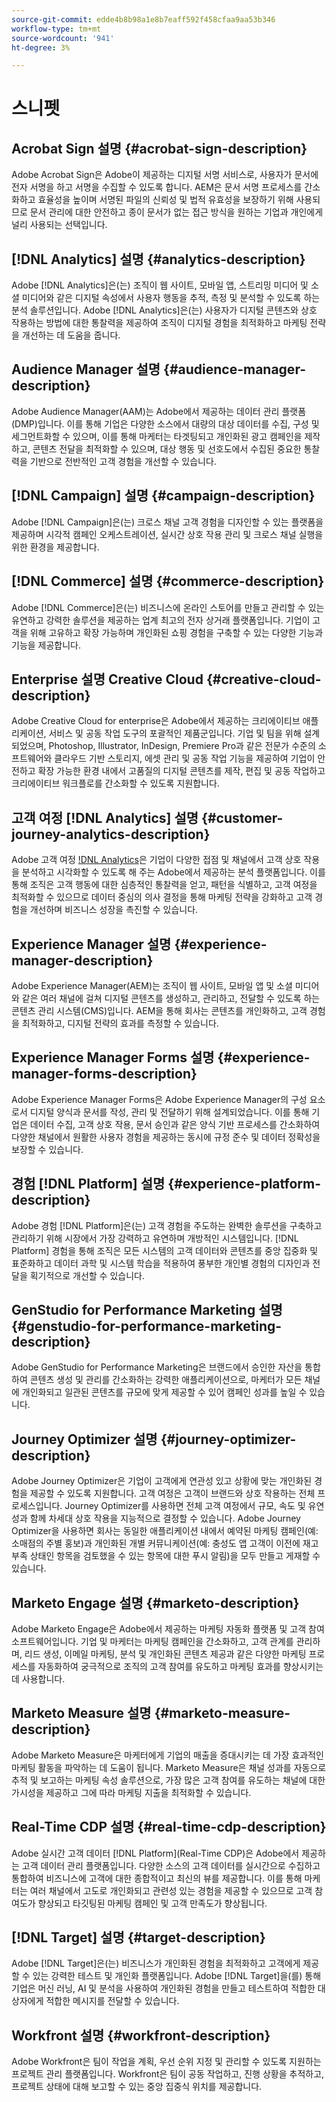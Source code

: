 ```yaml
---
source-git-commit: edde4b8b98a1e8b7eaff592f458cfaa9aa53b346
workflow-type: tm+mt
source-wordcount: '941'
ht-degree: 3%

---
```

# 스니펫

## Acrobat Sign 설명 {#acrobat-sign-description}

Adobe Acrobat Sign은 Adobe이 제공하는 디지털 서명 서비스로, 사용자가 문서에 전자 서명을 하고 서명을 수집할 수 있도록 합니다. AEM은 문서 서명 프로세스를 간소화하고 효율성을 높이며 서명된 파일의 신뢰성 및 법적 유효성을 보장하기 위해 사용되므로 문서 관리에 대한 안전하고 종이 문서가 없는 접근 방식을 원하는 기업과 개인에게 널리 사용되는 선택입니다.

## [!DNL Analytics] 설명 {#analytics-description}

Adobe [!DNL Analytics]은(는) 조직이 웹 사이트, 모바일 앱, 스트리밍 미디어 및 소셜 미디어와 같은 디지털 속성에서 사용자 행동을 추적, 측정 및 분석할 수 있도록 하는 분석 솔루션입니다. Adobe [!DNL Analytics]은(는) 사용자가 디지털 콘텐츠와 상호 작용하는 방법에 대한 통찰력을 제공하여 조직이 디지털 경험을 최적화하고 마케팅 전략을 개선하는 데 도움을 줍니다.

## Audience Manager 설명 {#audience-manager-description}

Adobe Audience Manager(AAM)는 Adobe에서 제공하는 데이터 관리 플랫폼(DMP)입니다. 이를 통해 기업은 다양한 소스에서 대량의 대상 데이터를 수집, 구성 및 세그먼트화할 수 있으며, 이를 통해 마케터는 타겟팅되고 개인화된 광고 캠페인을 제작하고, 콘텐츠 전달을 최적화할 수 있으며, 대상 행동 및 선호도에서 수집된 중요한 통찰력을 기반으로 전반적인 고객 경험을 개선할 수 있습니다.

## [!DNL Campaign] 설명 {#campaign-description}

Adobe [!DNL Campaign]은(는) 크로스 채널 고객 경험을 디자인할 수 있는 플랫폼을 제공하며 시각적 캠페인 오케스트레이션, 실시간 상호 작용 관리 및 크로스 채널 실행을 위한 환경을 제공합니다.

## [!DNL Commerce] 설명 {#commerce-description}

Adobe [!DNL Commerce]은(는) 비즈니스에 온라인 스토어를 만들고 관리할 수 있는 유연하고 강력한 솔루션을 제공하는 업계 최고의 전자 상거래 플랫폼입니다. 기업이 고객을 위해 고유하고 확장 가능하며 개인화된 쇼핑 경험을 구축할 수 있는 다양한 기능과 기능을 제공합니다.

## Enterprise 설명 Creative Cloud {#creative-cloud-description}

Adobe Creative Cloud for enterprise은 Adobe에서 제공하는 크리에이티브 애플리케이션, 서비스 및 공동 작업 도구의 포괄적인 제품군입니다. 기업 및 팀을 위해 설계되었으며, Photoshop, Illustrator, InDesign, Premiere Pro과 같은 전문가 수준의 소프트웨어와 클라우드 기반 스토리지, 에셋 관리 및 공동 작업 기능을 제공하여 기업이 안전하고 확장 가능한 환경 내에서 고품질의 디지털 콘텐츠를 제작, 편집 및 공동 작업하고 크리에이티브 워크플로를 간소화할 수 있도록 지원합니다.

## 고객 여정 [!DNL Analytics] 설명 {#customer-journey-analytics-description}

Adobe 고객 여정 [!DNL Analytics](CJA)은 기업이 다양한 접점 및 채널에서 고객 상호 작용을 분석하고 시각화할 수 있도록 해 주는 Adobe에서 제공하는 분석 플랫폼입니다. 이를 통해 조직은 고객 행동에 대한 심층적인 통찰력을 얻고, 패턴을 식별하고, 고객 여정을 최적화할 수 있으므로 데이터 중심의 의사 결정을 통해 마케팅 전략을 강화하고 고객 경험을 개선하며 비즈니스 성장을 촉진할 수 있습니다.

## Experience Manager 설명 {#experience-manager-description}

Adobe Experience Manager(AEM)는 조직이 웹 사이트, 모바일 앱 및 소셜 미디어와 같은 여러 채널에 걸쳐 디지털 콘텐츠를 생성하고, 관리하고, 전달할 수 있도록 하는 콘텐츠 관리 시스템(CMS)입니다. AEM을 통해 회사는 콘텐츠를 개인화하고, 고객 경험을 최적화하고, 디지털 전략의 효과를 측정할 수 있습니다.

## Experience Manager Forms 설명 {#experience-manager-forms-description}

Adobe Experience Manager Forms은 Adobe Experience Manager의 구성 요소로서 디지털 양식과 문서를 작성, 관리 및 전달하기 위해 설계되었습니다. 이를 통해 기업은 데이터 수집, 고객 상호 작용, 문서 승인과 같은 양식 기반 프로세스를 간소화하여 다양한 채널에서 원활한 사용자 경험을 제공하는 동시에 규정 준수 및 데이터 정확성을 보장할 수 있습니다.

## 경험 [!DNL Platform] 설명 {#experience-platform-description}

Adobe 경험 [!DNL Platform]은(는) 고객 경험을 주도하는 완벽한 솔루션을 구축하고 관리하기 위해 시장에서 가장 강력하고 유연하며 개방적인 시스템입니다. [!DNL Platform] 경험을 통해 조직은 모든 시스템의 고객 데이터와 콘텐츠를 중앙 집중화 및 표준화하고 데이터 과학 및 시스템 학습을 적용하여 풍부한 개인별 경험의 디자인과 전달을 획기적으로 개선할 수 있습니다.


## GenStudio for Performance Marketing 설명 {#genstudio-for-performance-marketing-description}

Adobe GenStudio for Performance Marketing은 브랜드에서 승인한 자산을 통합하여 콘텐츠 생성 및 관리를 간소화하는 강력한 애플리케이션으로, 마케터가 모든 채널에 개인화되고 일관된 콘텐츠를 규모에 맞게 제공할 수 있어 캠페인 성과를 높일 수 있습니다.

## Journey Optimizer 설명 {#journey-optimizer-description}

Adobe Journey Optimizer은 기업이 고객에게 연관성 있고 상황에 맞는 개인화된 경험을 제공할 수 있도록 지원합니다. 고객 여정은 고객이 브랜드와 상호 작용하는 전체 프로세스입니다. Journey Optimizer를 사용하면 전체 고객 여정에서 규모, 속도 및 유연성과 함께 차세대 상호 작용을 지능적으로 결정할 수 있습니다. Adobe Journey Optimizer을 사용하면 회사는 동일한 애플리케이션 내에서 예약된 마케팅 캠페인(예: 소매점의 주별 홍보)과 개인화된 개별 커뮤니케이션(예: 충성도 앱 고객이 이전에 재고 부족 상태인 항목을 검토했을 수 있는 항목에 대한 푸시 알림)을 모두 만들고 게재할 수 있습니다.

## Marketo Engage 설명 {#marketo-description}

Adobe Marketo Engage은 Adobe에서 제공하는 마케팅 자동화 플랫폼 및 고객 참여 소프트웨어입니다. 기업 및 마케터는 마케팅 캠페인을 간소화하고, 고객 관계를 관리하며, 리드 생성, 이메일 마케팅, 분석 및 개인화된 콘텐츠 제공과 같은 다양한 마케팅 프로세스를 자동화하여 궁극적으로 조직의 고객 참여를 유도하고 마케팅 효과를 향상시키는 데 사용합니다.

## Marketo Measure 설명 {#marketo-measure-description}

Adobe Marketo Measure은 마케터에게 기업의 매출을 증대시키는 데 가장 효과적인 마케팅 활동을 파악하는 데 도움이 됩니다. Marketo Measure은 채널 성과를 자동으로 추적 및 보고하는 마케팅 속성 솔루션으로, 가장 많은 고객 참여를 유도하는 채널에 대한 가시성을 제공하고 그에 따라 마케팅 지출을 최적화할 수 있습니다.

## Real-Time CDP 설명 {#real-time-cdp-description}

Adobe 실시간 고객 데이터 [!DNL Platform](Real-Time CDP)은 Adobe에서 제공하는 고객 데이터 관리 플랫폼입니다. 다양한 소스의 고객 데이터를 실시간으로 수집하고 통합하여 비즈니스에 고객에 대한 종합적이고 최신의 뷰를 제공합니다. 이를 통해 마케터는 여러 채널에서 고도로 개인화되고 관련성 있는 경험을 제공할 수 있으므로 고객 참여도가 향상되고 타깃팅된 마케팅 캠페인 및 고객 만족도가 향상됩니다.

## [!DNL Target] 설명 {#target-description}

Adobe [!DNL Target]은(는) 비즈니스가 개인화된 경험을 최적화하고 고객에게 제공할 수 있는 강력한 테스트 및 개인화 플랫폼입니다. Adobe [!DNL Target]을(를) 통해 기업은 머신 러닝, AI 및 분석을 사용하여 개인화된 경험을 만들고 테스트하여 적합한 대상자에게 적합한 메시지를 전달할 수 있습니다.

## Workfront 설명 {#workfront-description}

Adobe Workfront은 팀이 작업을 계획, 우선 순위 지정 및 관리할 수 있도록 지원하는 프로젝트 관리 플랫폼입니다. Workfront은 팀이 공동 작업하고, 진행 상황을 추적하고, 프로젝트 상태에 대해 보고할 수 있는 중앙 집중식 위치를 제공합니다.
